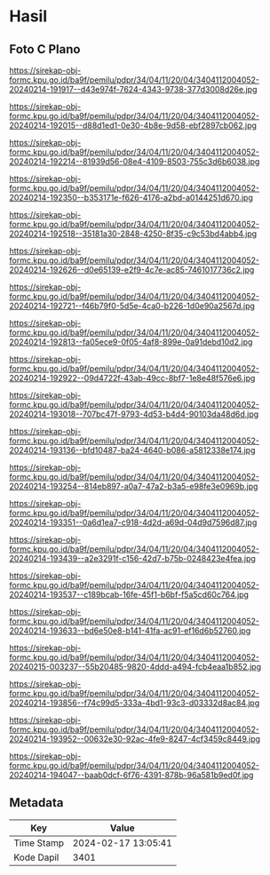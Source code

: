# Hasil

## Foto C Plano

https://sirekap-obj-formc.kpu.go.id/ba9f/pemilu/pdpr/34/04/11/20/04/3404112004052-20240214-191917--d43e974f-7624-4343-9738-377d3008d26e.jpg

https://sirekap-obj-formc.kpu.go.id/ba9f/pemilu/pdpr/34/04/11/20/04/3404112004052-20240214-192015--d88d1ed1-0e30-4b8e-9d58-ebf2897cb062.jpg

https://sirekap-obj-formc.kpu.go.id/ba9f/pemilu/pdpr/34/04/11/20/04/3404112004052-20240214-192214--81939d56-08e4-4109-8503-755c3d6b6038.jpg

https://sirekap-obj-formc.kpu.go.id/ba9f/pemilu/pdpr/34/04/11/20/04/3404112004052-20240214-192350--b353171e-f626-4176-a2bd-a0144251d670.jpg

https://sirekap-obj-formc.kpu.go.id/ba9f/pemilu/pdpr/34/04/11/20/04/3404112004052-20240214-192518--35181a30-2848-4250-8f35-c9c53bd4abb4.jpg

https://sirekap-obj-formc.kpu.go.id/ba9f/pemilu/pdpr/34/04/11/20/04/3404112004052-20240214-192626--d0e65139-e2f9-4c7e-ac85-7461017736c2.jpg

https://sirekap-obj-formc.kpu.go.id/ba9f/pemilu/pdpr/34/04/11/20/04/3404112004052-20240214-192721--f46b79f0-5d5e-4ca0-b226-1d0e90a2567d.jpg

https://sirekap-obj-formc.kpu.go.id/ba9f/pemilu/pdpr/34/04/11/20/04/3404112004052-20240214-192813--fa05ece9-0f05-4af8-899e-0a91debd10d2.jpg

https://sirekap-obj-formc.kpu.go.id/ba9f/pemilu/pdpr/34/04/11/20/04/3404112004052-20240214-192922--09d4722f-43ab-49cc-8bf7-1e8e48f576e6.jpg

https://sirekap-obj-formc.kpu.go.id/ba9f/pemilu/pdpr/34/04/11/20/04/3404112004052-20240214-193018--707bc47f-9793-4d53-b4d4-90103da48d6d.jpg

https://sirekap-obj-formc.kpu.go.id/ba9f/pemilu/pdpr/34/04/11/20/04/3404112004052-20240214-193136--bfd10487-ba24-4640-b086-a5812338e174.jpg

https://sirekap-obj-formc.kpu.go.id/ba9f/pemilu/pdpr/34/04/11/20/04/3404112004052-20240214-193254--814eb897-a0a7-47a2-b3a5-e98fe3e0969b.jpg

https://sirekap-obj-formc.kpu.go.id/ba9f/pemilu/pdpr/34/04/11/20/04/3404112004052-20240214-193351--0a6d1ea7-c918-4d2d-a69d-04d9d7596d87.jpg

https://sirekap-obj-formc.kpu.go.id/ba9f/pemilu/pdpr/34/04/11/20/04/3404112004052-20240214-193439--a2e3291f-c156-42d7-b75b-0248423e4fea.jpg

https://sirekap-obj-formc.kpu.go.id/ba9f/pemilu/pdpr/34/04/11/20/04/3404112004052-20240214-193537--c189bcab-16fe-45f1-b6bf-f5a5cd60c764.jpg

https://sirekap-obj-formc.kpu.go.id/ba9f/pemilu/pdpr/34/04/11/20/04/3404112004052-20240214-193633--bd6e50e8-b141-41fa-ac91-ef16d6b52760.jpg

https://sirekap-obj-formc.kpu.go.id/ba9f/pemilu/pdpr/34/04/11/20/04/3404112004052-20240215-003237--55b20485-9820-4ddd-a494-fcb4eaa1b852.jpg

https://sirekap-obj-formc.kpu.go.id/ba9f/pemilu/pdpr/34/04/11/20/04/3404112004052-20240214-193856--f74c99d5-333a-4bd1-93c3-d03332d8ac84.jpg

https://sirekap-obj-formc.kpu.go.id/ba9f/pemilu/pdpr/34/04/11/20/04/3404112004052-20240214-193952--00632e30-92ac-4fe9-8247-4cf3459c8449.jpg

https://sirekap-obj-formc.kpu.go.id/ba9f/pemilu/pdpr/34/04/11/20/04/3404112004052-20240214-194047--baab0dcf-6f76-4391-878b-96a581b9ed0f.jpg


## Metadata

| Key        | Value               |
| ---------- | ------------------- |
| Time Stamp | 2024-02-17 13:05:41 |
| Kode Dapil | 3401                |



